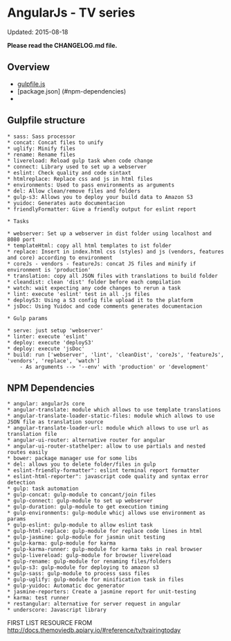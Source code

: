 # AngularJs - TV series

Updated: 2015-08-18

**Please read the CHANGELOG.md file.**

## Overview

  * [gulpfile.js](#gulpfile-structure)
  * [package.json] (#npm-dependencies)
  * 

## Gulpfile structure

    * sass: Sass processor
    * concat: Concat files to unify
    * uglify: Minify files
    * rename: Rename files
    * livereload: Reload gulp task when code change
    * connect: Library used to set up a webserver
    * eslint: Check quality and code sintaxt
    * htmlreplace: Replace css and js in html files
    * environments: Used to pass environments as arguments
    * del: Allow clean/remove files and folders
    * gulp-s3: Allows you to deploy your build data to Amazon S3
    * yuidoc: Generates auto documentacion
    * friendlyFormatter: Give a friendly output for eslint report

    * Tasks

    * webserver: Set up a webserver in dist folder using localhost and 8080 port
    * templateHtml: copy all html templates to ist folder
    * replace: Insert in index.html css (styles) and js (vendors, features and core) according to environment
    * coreJs - vendors - featureJs: concat JS files and minify if environment is 'production'
    * translation: copy all JSON files with translations to build folder
    * cleandist: clean 'dist' folder before each compilation
    * watch: wait expecting any code changes to rerun a task
    * lint: execute 'eslint' test in all .js files
    * deployS3: Using a S3 config file upload it to the platform
    * jsDoc: Using Yuidoc and code comments generates documentacion

    * Gulp params

    * serve: just setup 'webserver'
    * linter: execute 'eslint'
    * deploy: execute 'deployS3'
    * deploy: execute 'jsDoc'
    * build: run ['webserver', 'lint', 'cleanDist', 'coreJs', 'featureJs', 'vendors', 'replace', 'watch']
        - As arguments --> '--env' with 'production' or 'development'
        
## NPM Dependencies
 
    * angular: angularJs core
    * angular-translate: module which allows to use template translations
    * angular-translate-loader-static-files: module which allows to use JSON file as translation source
    * angular-translate-loader-url: module which allows to use url as translation file
    * angular-ui-router: alternative router for angular
    * angular-ui-router-stathelper: allow to use partials and nested routes easily
    * bower: package manager use for some libs
    * del: allows you to delete folder/files in gulp
    * eslint-friendly-formatter": eslint terminal report formatter
    * eslint-html-reporter": javascript code quality and syntax error detection
    * gulp: task automation
    * gulp-concat: gulp-module to concant/join files
    * gulp-connect: gulp-module to set up webserver
    * gulp-duration: gulp-module to get execution timing
    * gulp-environments: gulp-module whicj allows use environment as params
    * gulp-eslint: gulp-module to allow eslint task
    * gulp-html-replace: gulp-module for replace code lines in html
    * gulp-jasmine: gulp-module for jasmin unit testing
    * gulp-karma: gulp-module for karma
    * gulp-karma-runner: gulp-module for karma taks in real browser
    * gulp-livereload: gulp-module for browser livereload
    * gulp-rename: gulp-module for renaming files/folders
    * gulp-s3: gulp-module for deploying to amazon s3
    * gulp-sass: gulp-module to process sass files
    * gulp-uglify: gulp-module for minification task in files
    * gulp-yuidoc: Automatic doc generator
    * jasmine-reporters: Create a jasmine report for unit-testing
    * karma: test runner
    * restangular: alternative for server request in angular
    * underscore: Javascript library



FIRST LIST RESOURCE FROM http://docs.themoviedb.apiary.io/#reference/tv/tvairingtoday
